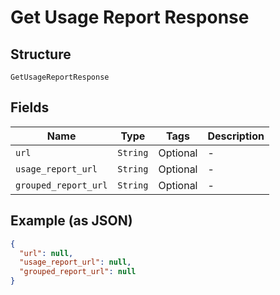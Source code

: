 
# Get Usage Report Response

## Structure

`GetUsageReportResponse`

## Fields

| Name | Type | Tags | Description |
|  --- | --- | --- | --- |
| `url` | `String` | Optional | - |
| `usage_report_url` | `String` | Optional | - |
| `grouped_report_url` | `String` | Optional | - |

## Example (as JSON)

```json
{
  "url": null,
  "usage_report_url": null,
  "grouped_report_url": null
}
```

